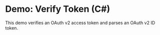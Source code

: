 Demo: Verify Token (C#)
========================

This demo verifies an OAuth v2 access token and parses an OAuth v2 ID token.
